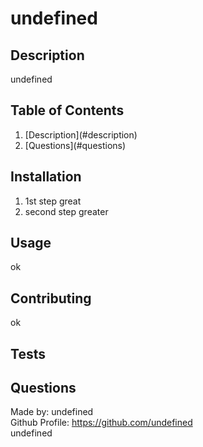 # undefined
  
  ## Description
  
  undefined

   ## Table of Contents
  <ol>
    <li>[Description](#description)</li>
    <li>[Questions](#questions)</li>
  </ol>

  ## Installation
  <ol>
    <li>1st step great</li> 
    <li>second step greater</li> 
    
  </ol>

  ## Usage
  ok
  
  ## Contributing
  ok
  ## Tests
  <ol>
    
  </ol>

  ## Questions 
  
  Made by: undefined<br />
  Github Profile: https://github.com/undefined<br />undefined
  
